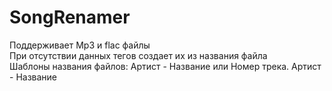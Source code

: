 # SongRenamer
Поддерживает Mp3 и flac файлы\
При отсутствии данных тегов создает их из названия файла\
Шаблоны названия файлов: Артист - Название или Номер трека. Артист - Название
